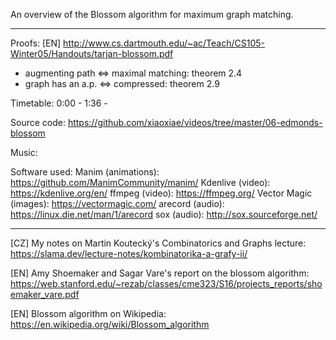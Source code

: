 An overview of the Blossom algorithm for maximum graph matching.

------------------

Proofs: [EN] http://www.cs.dartmouth.edu/~ac/Teach/CS105-Winter05/Handouts/tarjan-blossom.pdf
- augmenting path <=> maximal matching: theorem 2.4
- graph has an a.p. <=> compressed: theorem 2.9

Timetable:
0:00 - <something>
1:36 - <something else>

Source code:
https://github.com/xiaoxiae/videos/tree/master/06-edmonds-blossom

Music:
<credit the music used>

Software used:
Manim (animations): https://github.com/ManimCommunity/manim/
Kdenlive (video): https://kdenlive.org/en/
ffmpeg (video): https://ffmpeg.org/
Vector Magic (images): https://vectormagic.com/
arecord (audio): https://linux.die.net/man/1/arecord
sox (audio): http://sox.sourceforge.net/

------------------

[CZ] My notes on Martin Koutecký's Combinatorics and Graphs lecture:
https://slama.dev/lecture-notes/kombinatorika-a-grafy-ii/

[EN] Amy Shoemaker and Sagar Vare's report on the blossom algorithm:
https://web.stanford.edu/~rezab/classes/cme323/S16/projects_reports/shoemaker_vare.pdf 

[EN] Blossom algorithm on Wikipedia:
https://en.wikipedia.org/wiki/Blossom_algorithm

